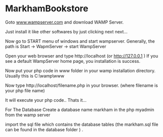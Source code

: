 MarkhamBookstore
================
Goto www.wampserver.com and download WAMP Server.
 
Just install it like other softwares by just clicking next next...
 
Now go to START menu of windows and start wampserver.
Generally, the path is Start -> WapmServer -> start WampServer
 
Open your web browser and type http://localhost (or http://127.0.0.1 ) 
If you see a default WampServer home page, you installation is success.
 
Now put your php code in www folder in your wamp installation directory.
Usually this is C:\wamp\www
 
Now type http://localhost/filename.php in your browser.   (where filename is your php file name)
 
It will execute your php code.. Thats it...


For The Database Create a database name markham in the php myadmin from the wamp server

import the sql file which contains the database tables (the markham.sql file can be found in the database folder ) .
